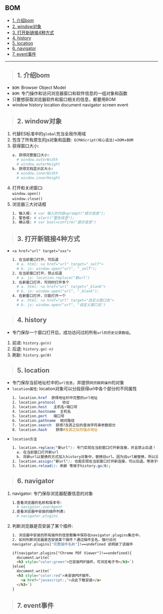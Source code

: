 ## BOM
- [1. 介绍bom](#1)
- [2. window对象](#2)
- [3. 打开新链接4种方式](#3)
- [4. history](#4)
- [5. location](#5)
- [6. navigator](#6)
- [7. event事件](#6)
--------
><h2 id='1'>1. 介绍bom</h2>
- `BOM`: Browser Object Model
- `BOM`: 专门操作和访问浏览器窗口和软件信息的一组对象和函数
- 只要想获取浏览器软件和窗口相关的信息，都要用BOM
- window  history  location  document  navigator  screen  event
><h2 id='2'>2. window对象</h2>
1. 代替ES标准中的`global`充当全局作用域
2. 包含了所有原生的js对象和函数:` ECMAScript(核心语法)`+`DOM`+`BOM`
3. 获得窗口大小: 
    ```bash
    a. 获得完整窗口大小: 
      # window.outerWidth
      # window.outerHeight
    b. 获得文档显示区大小: 
      # window.innerWidth
      # window.innerHeight
    ```
4. 打开和关闭窗口:   
	`window.open()`  
  `window.close()`
5. 浏览器三大对话框
    ```bash
    1. 输入框: # var 输入的内容=prompt("提示信息");
    2. 警告框: # alert("警告信息");
    3. 确认框: # var bool=confirm("提示信息")
    ```
><h2 id='3'>3. 打开新链接4种方式</h2>
- `<a href="url" target="xxx">`
  ```bash
  1. 在当前窗口打开，可后退
    # a. html: <a href="url" target="_self">
    # b. js: window.open("url", "_self");
  2. 在当前窗口打开，禁止后退
    # a. js: location.replace("新url")
  3. 在新窗口打开，可同时打开多个
    # a. html: <a href="url" target="_blank">
    # b. js: window.open("url", "_blank");
  4. 在新窗口打开，只能打开一个
    # a. html: <a href="url" target="自定义窗口名">
    # b. js: window.open("url", "自定义窗口名")
  ```
><h2 id='4'>4. history</h2>
- 专门保存一个窗口打开后，成功访问过的所有`url的历史记录数组`。
1. 前进: `history.go(n)`
2. 后退: `history.go(-n)`
3. 刷新: `history.go(0)`
><h2 id='5'>5. location</h2>
- 专门保存当前地址栏中的`url信息`，并提供`网页跳转操作`的对象
- `location属性`: location对象可以分段获得url中各个部分的不同属性
  ```css
  1. location.href  获得地址栏中完整的url地址
  2. location.protocol   协议
  3. location.host   主机名+端口号
  4. location.hostname  主机名
  5. location.port   端口号
  6. location.pathname  相对路径
  7. location.search  获得?及其之后的查询字符串参数部分
  8. location.hash    获得#及其之后的锚点地址
  ```
- `location方法`
  ```css
  1. location.replace("新url"): 专门实现在当前窗口打开新连接，并且禁止后退！
    a. 在当前窗口打开新url
    b. 将新url以替换的方式加入history对象中，替换旧url。因为旧url被替换，所以没有后退的余地了！
  2. location.assign("新url"): 也能实现在当前窗口打开新连接，可以后退。等效于window.open("新url","_self");
  3. location.reload(): 刷新 等效于history.go(0);
  ```
><h2 id='6'>6. navigator</h2>
1. navigator: 专门保存浏览器配置信息的对象
    ```bash
    1.查看浏览器的名称和版本号: 
      # navigator.userAgent
    2.查看浏览器中安装的插件列表: 
      # navigator.plugins
    ```
2. 判断浏览器是否安装了某个插件:
    ```bash
    1. 浏览器中安装的所有插件的信息都集中保存在navigator.plugins集合中。
    2. 如何判断浏览器是否安装某个插件？通过插件全名，强行访问
    navigator.plugins["完整插件名称"]!==undefined 说明装了该插件
    ```
    ```html
    if(navigator.plugins["Chrome PDF Viewer"]!==undefined){
      document.write(`
      <h3 style="color:green">已安装PDF插件，可浏览电子书</h3>`)
    }else{
      document.write(`
      <h3 style="color:red">未安装PDF插件，
        <a href="javascript:;">点此下载安装</a>
      </h3>`)
    }
    ```
><h2 id='7'>7. event事件</h2>
 
